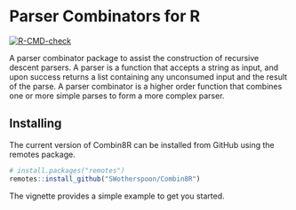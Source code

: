 # Parser Combinators for R
<!-- badges: start -->
[![R-CMD-check](https://github.com/SWotherspoon/Combin8R/actions/workflows/R-CMD-check.yaml/badge.svg)](https://github.com/SWotherspoon/Combin8R/actions/workflows/R-CMD-check.yaml)
<!-- badges: end -->


A parser combinator package to assist the construction of recursive
descent parsers. A parser is a function that accepts a string as
input, and upon success returns a list containing any unconsumed input
and the result of the parse.  A parser combinator is a higher order
function that combines one or more simple parses to form a more
complex parser.

## Installing

The current version of Combin8R can be installed from GitHub using the 
remotes package. 

```R
# install.packages("remotes")
remotes::install_github("SWotherspoon/Combin8R")
```

The vignette provides a simple example to get you started.
